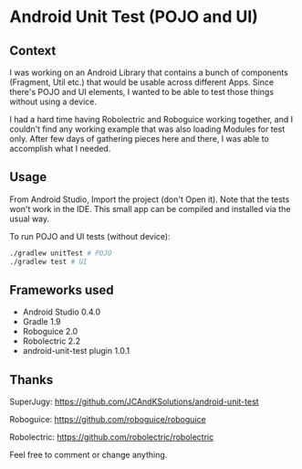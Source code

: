 Android Unit Test (POJO and UI)
====

Context
----

I was working on an Android Library that contains a bunch of components (Fragment, Util etc.) that would be usable across different Apps. Since there's POJO and UI elements, I wanted to be able to test those things without using a device.

I had a hard time having Robolectric and Roboguice working together, and I couldn't find any working example that was also loading Modules for test only. After few days of gathering pieces here and there, I was able to accomplish what I needed.


Usage
----

From Android Studio, Import the project (don't Open it). Note that the tests won't work in the IDE. This small app can be compiled and installed via the usual way.

To run POJO and UI tests (without device):

```sh
./gradlew unitTest # POJO
./gradlew test # UI
```

Frameworks used
----

* Android Studio 0.4.0
* Gradle 1.9
* Roboguice 2.0
* Robolectric 2.2
* android-unit-test plugin 1.0.1


Thanks
----

SuperJugy: https://github.com/JCAndKSolutions/android-unit-test

Roboguice: https://github.com/roboguice/roboguice

Robolectric: https://github.com/robolectric/robolectric

Feel free to comment or change anything.